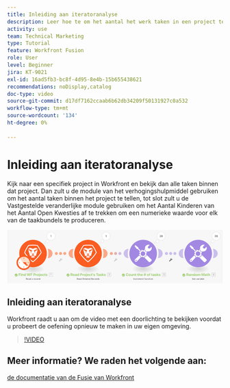 ```yaml
---
title: Inleiding aan iteratoranalyse
description: Leer hoe te om het aantal het werk taken in een project te tellen, dan een waarde voor elk van de taakbundels, allen in  [!DNL Adobe Workfront Fusion] berekenen.
activity: use
team: Technical Marketing
type: Tutorial
feature: Workfront Fusion
role: User
level: Beginner
jira: KT-9021
exl-id: 16ad5fb3-bc8f-4d95-8e4b-15b655438621
recommendations: noDisplay,catalog
doc-type: video
source-git-commit: d17df7162ccaab6b62db34209f50131927c0a532
workflow-type: tm+mt
source-wordcount: '134'
ht-degree: 0%

---
```


# Inleiding aan iteratoranalyse

Kijk naar een specifiek project in Workfront en bekijk dan alle taken binnen dat project. Dan zult u de module van het verhogingshulpmiddel gebruiken om het aantal taken binnen het project te tellen, tot slot zult u de Vastgestelde veranderlijke module gebruiken om het Aantal Kinderen van het Aantal Open Kwesties af te trekken om een numerieke waarde voor elk van de taakbundels te produceren.

![ een beeld van het scenario van de Fusie ](assets/iteration-and-aggregation-1.png)

## Inleiding aan iteratoranalyse

Workfront raadt u aan om de video met een doorlichting te bekijken voordat u probeert de oefening opnieuw te maken in uw eigen omgeving.

>[!VIDEO](https://video.tv.adobe.com/v/335278/?quality=12&learn=on&enablevpops)



## Meer informatie? We raden het volgende aan:

[ de documentatie van de Fusie van Workfront ](https://experienceleague.adobe.com/docs/workfront/using/adobe-workfront-fusion/workfront-fusion-2.html?lang=en)
